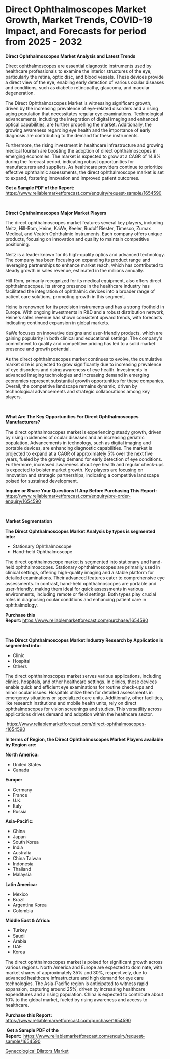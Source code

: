 <p><h1>Direct Ophthalmoscopes Market Growth, Market Trends, COVID-19 Impact, and Forecasts for period from 2025 - 2032</h1></p><p><strong>Direct Ophthalmoscopes Market Analysis and Latest Trends</strong></p>
<p><p>Direct ophthalmoscopes are essential diagnostic instruments used by healthcare professionals to examine the interior structures of the eye, particularly the retina, optic disc, and blood vessels. These devices provide a direct view of the eye, enabling early detection of various ocular diseases and conditions, such as diabetic retinopathy, glaucoma, and macular degeneration.</p><p>The Direct Ophthalmoscopes Market is witnessing significant growth, driven by the increasing prevalence of eye-related disorders and a rising aging population that necessitates regular eye examinations. Technological advancements, including the integration of digital imaging and enhanced optical capabilities, are further propelling the market. Additionally, the growing awareness regarding eye health and the importance of early diagnosis are contributing to the demand for these instruments.</p><p>Furthermore, the rising investment in healthcare infrastructure and growing medical tourism are boosting the adoption of direct ophthalmoscopes in emerging economies. The market is expected to grow at a CAGR of 14.8% during the forecast period, indicating robust opportunities for manufacturers and suppliers. As healthcare providers continue to prioritize effective ophthalmic assessments, the direct ophthalmoscope market is set to expand, fostering innovation and improved patient outcomes.</p></p>
<p><strong>Get a Sample PDF of the Report:&nbsp;</strong> <a href="https://www.reliablemarketforecast.com/enquiry/request-sample/1654590?utm_campaign=2314&utm_medium=2&utm_source=Github&utm_content=ia&utm_term=04032025&utm_id=direct-ophthalmoscopes">https://www.reliablemarketforecast.com/enquiry/request-sample/1654590</a></p>
<p>&nbsp;</p>
<p><strong>Direct Ophthalmoscopes Major Market Players</strong></p>
<p><p>The direct ophthalmoscopes market features several key players, including Neitz, Hill-Rom, Heine, KaWe, Keeler, Rudolf Riester, Timesco, Zumax Medical, and Veatch Ophthalmic Instruments. Each company offers unique products, focusing on innovation and quality to maintain competitive positioning. </p><p>Neitz is a leader known for its high-quality optics and advanced technology. The company has been focusing on expanding its product range and leveraging partnerships to enhance market reach, which has contributed to steady growth in sales revenue, estimated in the millions annually.</p><p>Hill-Rom, primarily recognized for its medical equipment, also offers direct ophthalmoscopes. Its strong presence in the healthcare industry has facilitated the integration of ophthalmic devices into a broader range of patient care solutions, promoting growth in this segment.</p><p>Heine is renowned for its precision instruments and has a strong foothold in Europe. With ongoing investments in R&D and a robust distribution network, Heine's sales revenue has shown consistent upward trends, with forecasts indicating continued expansion in global markets.</p><p>KaWe focuses on innovative designs and user-friendly products, which are gaining popularity in both clinical and educational settings. The company's commitment to quality and competitive pricing has led to a solid market presence and growth potential.</p><p>As the direct ophthalmoscopes market continues to evolve, the cumulative market size is projected to grow significantly due to increasing prevalence of eye disorders and rising awareness of eye health. Investments in advanced imaging technologies and increasing demand in emerging economies represent substantial growth opportunities for these companies. Overall, the competitive landscape remains dynamic, driven by technological advancements and strategic collaborations among key players.</p></p>
<p>&nbsp;</p>
<p><strong>What Are The Key Opportunities For Direct Ophthalmoscopes Manufacturers?</strong></p>
<p><p>The direct ophthalmoscopes market is experiencing steady growth, driven by rising incidences of ocular diseases and an increasing geriatric population. Advancements in technology, such as digital imaging and portable devices, are enhancing diagnostic capabilities. The market is projected to expand at a CAGR of approximately 5% over the next five years, fueled by the growing demand for early detection of eye conditions. Furthermore, increased awareness about eye health and regular check-ups is expected to bolster market growth. Key players are focusing on innovation and strategic partnerships, indicating a competitive landscape poised for sustained development.</p></p>
<p><strong>Inquire or Share Your Questions If Any Before Purchasing This Report:</strong> <a href="https://www.reliablemarketforecast.com/enquiry/pre-order-enquiry/1654590?utm_campaign=2314&utm_medium=2&utm_source=Github&utm_content=ia&utm_term=04032025&utm_id=direct-ophthalmoscopes">https://www.reliablemarketforecast.com/enquiry/pre-order-enquiry/1654590</a></p>
<p>&nbsp;</p>
<p><strong>Market Segmentation</strong></p>
<p><strong>The Direct Ophthalmoscopes Market Analysis by types is segmented into:</strong></p>
<p><ul><li>Stationary Ophthalmoscope</li><li>Hand-held Ophthalmoscope</li></ul></p>
<p><p>The direct ophthalmoscope market is segmented into stationary and hand-held ophthalmoscopes. Stationary ophthalmoscopes are primarily used in clinical settings, offering high-quality imaging and a stable platform for detailed examinations. Their advanced features cater to comprehensive eye assessments. In contrast, hand-held ophthalmoscopes are portable and user-friendly, making them ideal for quick assessments in various environments, including remote or field settings. Both types play crucial roles in diagnosing ocular conditions and enhancing patient care in ophthalmology.</p></p>
<p><strong>Purchase this Report:&nbsp;</strong><a href="https://www.reliablemarketforecast.com/purchase/1654590?utm_campaign=2314&utm_medium=2&utm_source=Github&utm_content=ia&utm_term=04032025&utm_id=direct-ophthalmoscopes">https://www.reliablemarketforecast.com/purchase/1654590</a></p>
<p>&nbsp;</p>
<p><strong>The Direct Ophthalmoscopes Market Industry Research by Application is segmented into:</strong></p>
<p><ul><li>Clinic</li><li>Hospital</li><li>Others</li></ul></p>
<p><p>The direct ophthalmoscopes market serves various applications, including clinics, hospitals, and other healthcare settings. In clinics, these devices enable quick and efficient eye examinations for routine check-ups and minor ocular issues. Hospitals utilize them for detailed assessments in emergency situations or specialized care units. Additionally, other facilities, like research institutions and mobile health units, rely on direct ophthalmoscopes for vision screenings and studies. This versatility across applications drives demand and adoption within the healthcare sector.</p></p>
<p><a href="https://www.reliablemarketforecast.com/direct-ophthalmoscopes-r1654590?utm_campaign=2314&utm_medium=2&utm_source=Github&utm_content=ia&utm_term=04032025&utm_id=direct-ophthalmoscopes">&nbsp;https://www.reliablemarketforecast.com/direct-ophthalmoscopes-r1654590</a></p>
<p><strong>In terms of Region, the Direct Ophthalmoscopes Market Players available by Region are:</strong></p>
<p>
    <p> <strong> North America: </strong>
        <ul>
            <li>United States</li>
            <li>Canada</li>
        </ul>
        </p> 
    <p> <strong> Europe: </strong>
        <ul>
            <li>Germany</li>
            <li>France</li>
            <li>U.K.</li>
            <li>Italy</li>
            <li>Russia</li>
        </ul>
        </p> 
    <p> <strong> Asia-Pacific: </strong>
        <ul>
            <li>China</li>
            <li>Japan</li>
            <li>South Korea</li>
            <li>India</li>
            <li>Australia</li>
            <li>China Taiwan</li>
            <li>Indonesia</li>
            <li>Thailand</li>
            <li>Malaysia</li>
        </ul>
        </p> 
    <p> <strong> Latin America: </strong>
        <ul>
            <li>Mexico</li>
            <li>Brazil</li>
            <li>Argentina Korea</li>
            <li>Colombia</li>
        </ul>
        </p> 
    <p> <strong> Middle East & Africa: </strong>
        <ul>
            <li>Turkey</li>
            <li>Saudi</li>
            <li>Arabia</li>
            <li>UAE</li>
            <li>Korea</li>
        </ul>
    </p>
    </p>
<p><p>The direct ophthalmoscopes market is poised for significant growth across various regions. North America and Europe are expected to dominate, with market shares of approximately 35% and 30%, respectively, due to advanced healthcare infrastructure and high demand for eye care technologies. The Asia-Pacific region is anticipated to witness rapid expansion, capturing around 25%, driven by increasing healthcare expenditures and a rising population. China is expected to contribute about 10% to the global market, fueled by rising awareness and access to healthcare.</p></p>
<p><strong>Purchase this Report: </strong><a href="https://www.reliablemarketforecast.com/purchase/1654590?utm_campaign=2314&utm_medium=2&utm_source=Github&utm_content=ia&utm_term=04032025&utm_id=direct-ophthalmoscopes">https://www.reliablemarketforecast.com/purchase/1654590</a></p>
<p>&nbsp;<strong>Get a Sample PDF of the Report:&nbsp;&nbsp;</strong><a href="https://www.reliablemarketforecast.com/enquiry/request-sample/1654590?utm_campaign=2314&utm_medium=2&utm_source=Github&utm_content=ia&utm_term=04032025&utm_id=direct-ophthalmoscopes">https://www.reliablemarketforecast.com/enquiry/request-sample/1654590</a></p>
<p><strong></strong></p>
<p><p><a href="https://github.com/lehumiston1971679/Market-Research-Report-List-1/blob/main/gynecological-dilators-market.md?utm_campaign=2314&utm_medium=2&utm_source=Github&utm_content=ia&utm_term=04032025&utm_id=direct-ophthalmoscopes">Gynecological Dilators Market</a></p></p>